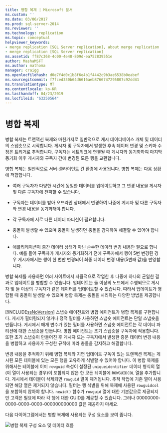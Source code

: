 ```yaml
---
title: 병합 복제 | Microsoft 문서
ms.custom: ''
ms.date: 03/06/2017
ms.prod: sql-server-2014
ms.reviewer: ''
ms.technology: replication
ms.topic: conceptual
helpviewer_keywords:
- merge replication [SQL Server replication], about merge replication
- merge replication [SQL Server replication]
ms.assetid: ff87c368-4c00-4e48-809d-ea752839551e
author: MashaMSFT
ms.author: mathoma
manager: craigg
ms.openlocfilehash: d0e7f4d0c1b8f6e4b1f4442c9b3ae6538b0eabef
ms.sourcegitcommit: f7fced330b64d6616aeb8766747295807c92dd41
ms.translationtype: MT
ms.contentlocale: ko-KR
ms.lasthandoff: 04/23/2019
ms.locfileid: "63250564"
---
```

# <a name="merge-replication"></a>병합 복제
  병합 복제는 트랜잭션 복제와 마찬가지로 일반적으로 게시 데이터베이스 개체 및 데이터의 스냅숏으로 시작합니다. 게시자 및 구독자에서 발생한 후속 데이터 변경 및 스키마 수정은 트리거로 추적합니다. 구독자는 네트워크에 연결될 때 게시자와 동기화하여 마지막 동기화 이후 게시자와 구독자 간에 변경된 모든 행을 교환합니다.  
  
 병합 복제는 일반적으로 서버-클라이언트 간 환경에 사용됩니다. 병합 복제는 다음 상황에 적합합니다.  
  
-   여러 구독자가 다양한 시간에 동일한 데이터를 업데이트하고 그 변경 내용을 게시자 및 다른 구독자에 전파할 수 있습니다.  
  
-   구독자는 데이터를 받아 오프라인 상태에서 변경하여 나중에 게시자 및 다른 구독자와 변경 내용을 동기화해야 합니다.  
  
-   각 구독자에 서로 다른 데이터 파티션이 필요합니다.  
  
-   충돌이 발생할 수 있으며 충돌이 발생하면 충돌을 감지하여 해결할 수 있어야 합니다.  
  
-   애플리케이션이 중간 데이터 상태가 아닌 순수한 데이터 변경 내용만 필요로 합니다. 예를 들어 구독자가 게시자와 동기화하기 전에 구독자에서 행이 5번 변경된 경우 게시자에서는 행이 한 번만 변경되어 최종 데이터 변경 내용(5번째 값)을 반영합니다.  
  
 병합 복제를 사용하면 여러 사이트에서 자율적으로 작업한 후 나중에 하나의 균일한 결과로 업데이트를 병합할 수 있습니다. 업데이트는 둘 이상의 노드에서 수행되므로 게시자 및 둘 이상의 구독자가 같은 데이터를 업데이트할 수 있습니다. 따라서 업데이트가 병합될 때 충돌이 발생할 수 있으며 병합 복제는 충돌을 처리하는 다양한 방법을 제공합니다.  
  
 [!INCLUDE[ssNoVersion](../../../includes/ssnoversion-md.md)] 스냅숏 에이전트와 병합 에이전트가 병합 복제를 구현합니다. 게시가 필터링되지 않거나 정적 필터를 사용하면 스냅숏 에이전트는 단일 스냅숏을 만듭니다. 게시에서 매개 변수가 있는 필터를 사용하면 스냅숏 에이전트는 각 데이터 파티션에 대한 스냅숏을 만듭니다. 병합 에이전트는 초기 스냅숏을 구독자에 적용합니다. 또한 초기 스냅숏이 만들어진 후 게시자 또는 구독자에서 발생한 증분 데이터 변경 내용을 병합하고 사용자가 구성한 규칙에 따라 충돌을 감지하고 해결합니다.  
  
 변경 내용을 추적하기 위해 병합 복제와 지연 업데이트 구독이 있는 트랜잭션 복제는 게시된 모든 테이블에 있는 모든 행을 고유하게 식별할 수 있어야 합니다. 이 병합 복제를 위해서는 테이블에 이미 `rowguid` 속성이 설정된 `uniqueidentifier` 데이터 형식의 열(이 열이 사용되는 경우)이 포함되지 않은 한 모든 테이블에 `ROWGUIDCOL` 열을 추가합니다. 게시에서 테이블이 삭제되면 `rowguid` 열이 제거됩니다. 추적 작업에 기존 열이 사용되면 해당 열은 제거되지 않습니다. 필터는 행 식별을 위해 복제에 사용된 `rowguidcol`을 포함하지 않아야 합니다. `newid()` 함수가 `rowguid` 열에 대한 기본값으로 제공되지만 고객은 필요에 따라 각 행에 대한 GUID를 제공할 수 있습니다. 그러나 00000000-0000-0000-0000-000000000000 값은 제공하지 마세요.  
  
 다음 다이어그램에서는 병합 복제에 사용되는 구성 요소를 보여 줍니다.  
  
 ![병합 복제 구성 요소 및 데이터 흐름](../media/merge.gif "병합 복제 구성 요소 및 데이터 흐름")  
  
  
